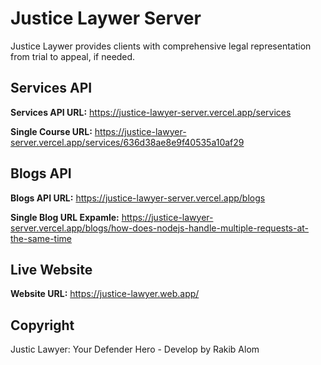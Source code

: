 # Justice Laywer Server
Justice Laywer provides clients with comprehensive legal representation from trial to appeal, if needed.

## Services API
**Services API URL:** https://justice-lawyer-server.vercel.app/services

**Single Course URL:** https://justice-lawyer-server.vercel.app/services/636d38ae8e9f40535a10af29

## Blogs API
**Blogs API URL:** https://justice-lawyer-server.vercel.app/blogs

**Single Blog URL Expamle:** https://justice-lawyer-server.vercel.app/blogs/how-does-nodejs-handle-multiple-requests-at-the-same-time

## Live Website
**Website URL:** https://justice-lawyer.web.app/

## Copyright
Justic Lawyer: Your Defender Hero - Develop by Rakib Alom